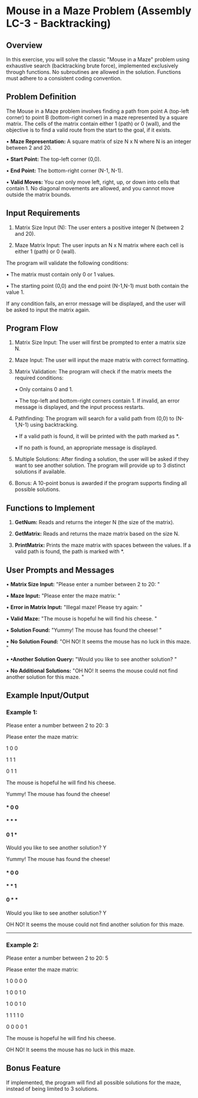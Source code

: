 # Mouse in a Maze Problem (Assembly LC-3 - Backtracking)

## Overview

In this exercise, you will solve the classic "Mouse in a Maze" problem using exhaustive search (backtracking brute force), implemented exclusively through functions. No subroutines are allowed in the solution. Functions must adhere to a consistent coding convention.


## Problem Definition

The Mouse in a Maze problem involves finding a path from point A (top-left corner) to point B (bottom-right corner) in a maze represented by a square matrix. The cells of the matrix contain either 1 (path) or 0 (wall), and the objective is to find a valid route from the start to the goal, if it exists.

  • **Maze Representation:** A square matrix of size N x N where N is an integer between 2 and 20.

  • **Start Point:** The top-left corner (0,0).

  • **End Point:** The bottom-right corner (N-1, N-1).

  • **Valid Moves:** You can only move left, right, up, or down into cells that contain 1. No diagonal movements are allowed, and you cannot move outside the matrix bounds.


## Input Requirements

 1) Matrix Size Input (N): The user enters a positive integer N (between 2 and 20).

 2) Maze Matrix Input: The user inputs an N x N matrix where each cell is either 1 (path) or 0 (wall).

 The program will validate the following conditions:

  • The matrix must contain only 0 or 1 values.

  • The starting point (0,0) and the end point (N-1,N-1) must both contain the value 1.

If any condition fails, an error message will be displayed, and the user will be asked to input the matrix again.


## Program Flow

1) Matrix Size Input: The user will first be prompted to enter a matrix size N.

2) Maze Input: The user will input the maze matrix with correct formatting.

3) Matrix Validation: The program will check if the matrix meets the required conditions:
   
     • Only contains 0 and 1.

     • The top-left and bottom-right corners contain 1. If invalid, an error message is displayed, and the input process restarts.

4) Pathfinding: The program will search for a valid path from (0,0) to (N-1,N-1) using backtracking.
   
   • If a valid path is found, it will be printed with the path marked as *.

   • If no path is found, an appropriate message is displayed.

5) Multiple Solutions: After finding a solution, the user will be asked if they want to see another solution. The program will provide up to 3 distinct solutions if available.

6) Bonus: A 10-point bonus is awarded if the program supports finding all possible solutions.


## Functions to Implement

1) **GetNum:** Reads and returns the integer N (the size of the matrix).
   
2) **GetMatrix:** Reads and returns the maze matrix based on the size N.
   
3) **PrintMatrix:** Prints the maze matrix with spaces between the values. If a valid path is found, the path is marked with *.

  
## User Prompts and Messages

• **Matrix Size Input:** 
  "Please enter a number between 2 to 20: "

• **Maze Input:**
  "Please enter the maze matrix: "

• **Error in Matrix Input:**
  "Illegal maze! Please try again: "

• **Valid Maze:**
  "The mouse is hopeful he will find his cheese. "

• **Solution Found:**
  "Yummy! The mouse has found the cheese! "

• **No Solution Found:**
 "OH NO! It seems the mouse has no luck in this maze. "

• **•Another Solution Query:**
  "Would you like to see another solution? "

• **No Additional Solutions:**
  "OH NO! It seems the mouse could not find another solution for this maze. "


## Example Input/Output

### Example 1:

Please enter a number between 2 to 20: 3

Please enter the maze matrix:

1 0 0

1 1 1

0 1 1

The mouse is hopeful he will find his cheese.

Yummy! The mouse has found the cheese!

#### * 0 0
  
#### * * *

#### 0 1 *

Would you like to see another solution? Y

Yummy! The mouse has found the cheese!

#### * 0 0
  
#### * * 1
    
#### 0 * *

Would you like to see another solution? Y

OH NO! It seems the mouse could not find another solution for this maze.

______________________________________________________________________________

### Example 2:

Please enter a number between 2 to 20: 5

Please enter the maze matrix:

1 0 0 0 0

1 0 0 1 0

1 0 0 1 0

1 1 1 1 0

0 0 0 0 1

The mouse is hopeful he will find his cheese.

OH NO! It seems the mouse has no luck in this maze.


## Bonus Feature

If implemented, the program will find all possible solutions for the maze, instead of being limited to 3 solutions.

